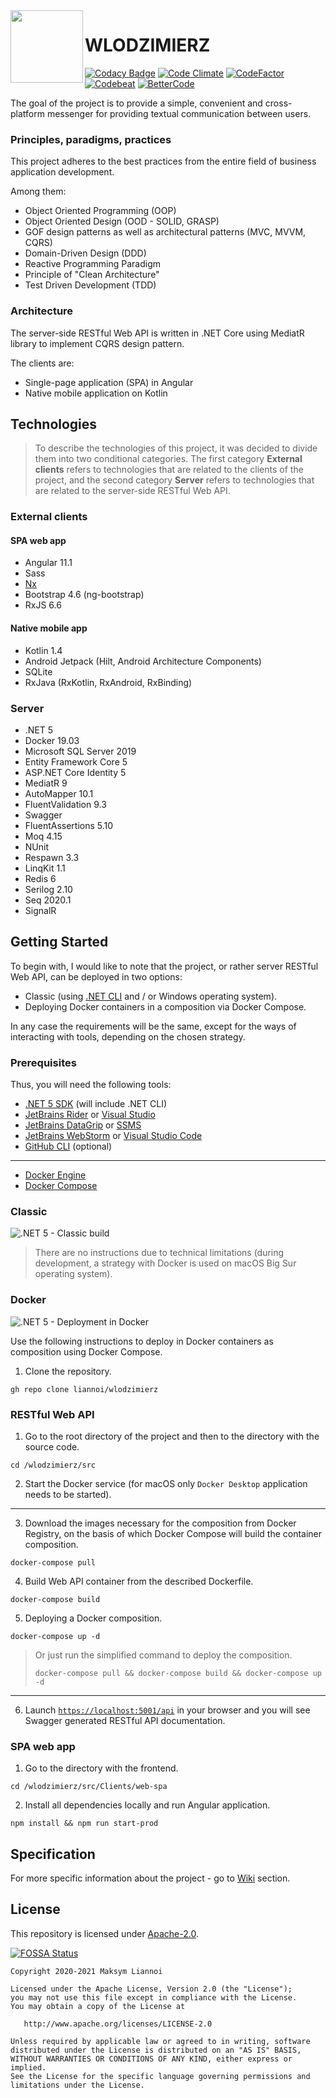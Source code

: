 
<img align="left" width="116" height="116" src="https://github.com/liannoi/wlodzimierz/blob/main/img/favicon.ico"/>

# WLODZIMIERZ

[![Codacy Badge](https://api.codacy.com/project/badge/Grade/21ec38ca8a924fce8b34be1398042f0c)](https://app.codacy.com/gh/liannoi/wlodzimierz?utm_source=github.com&utm_medium=referral&utm_content=liannoi/wlodzimierz&utm_campaign=Badge_Grade)
[![Code Climate](https://api.codeclimate.com/v1/badges/d20791e6eae10de3149c/maintainability)](https://codeclimate.com/github/liannoi/wlodzimierz/maintainability)
[![CodeFactor](https://www.codefactor.io/repository/github/liannoi/wlodzimierz/badge)](https://www.codefactor.io/repository/github/liannoi/wlodzimierz)
[![Codebeat](https://codebeat.co/badges/9fb05993-a47e-49f1-8a70-656cb9ddaa57)](https://codebeat.co/projects/github-com-liannoi-wlodzimierz-main)
[![BetterCode](https://bettercodehub.com/edge/badge/liannoi/wlodzimierz?branch=main)](https://bettercodehub.com/)

The goal of the project is to provide a simple, convenient and cross-platform
messenger for providing textual communication between users.

### Principles, paradigms, practices

This project adheres to the best practices from the entire field of business
application development.

Among them:

- Object Oriented Programming (OOP)
- Object Oriented Design (OOD - SOLID, GRASP)
- GOF design patterns as well as architectural patterns (MVC, MVVM, CQRS)
- Domain-Driven Design (DDD)
- Reactive Programming Paradigm
- Principle of "Clean Architecture"
- Test Driven Development (TDD)

### Architecture

The server-side RESTful Web API is written in .NET Core using MediatR library
to implement CQRS design pattern.

The clients are:

- Single-page application (SPA) in Angular
- Native mobile application on Kotlin

## Technologies

> To describe the technologies of this project, it was decided to divide them
> into two conditional categories. The first category **External clients**
> refers to technologies that are related to the clients of the project, and
> the second category **Server** refers to technologies that are related to the
> server-side RESTful Web API.

### External clients

#### SPA web app

- Angular 11.1
- Sass
- [Nx](https://nx.dev/)
- Bootstrap 4.6 (ng-bootstrap)
- RxJS 6.6

#### Native mobile app

- Kotlin 1.4
- Android Jetpack (Hilt, Android Architecture Components)
- SQLite
- RxJava (RxKotlin, RxAndroid, RxBinding)

### Server

- .NET 5
- Docker 19.03
- Microsoft SQL Server 2019
- Entity Framework Core 5
- ASP.NET Core Identity 5
- MediatR 9
- AutoMapper 10.1
- FluentValidation 9.3
- Swagger
- FluentAssertions 5.10
- Moq 4.15
- NUnit
- Respawn 3.3
- LinqKit 1.1
- Redis 6
- Serilog 2.10
- Seq 2020.1
- SignalR

## Getting Started

To begin with, I would like to note that the project, or rather server RESTful
Web API, can be deployed in two options:

- Classic (using [.NET CLI](https://docs.microsoft.com/en-us/dotnet/core/tools) and / or Windows operating system).
- Deploying Docker containers in a composition via Docker Compose.

In any case the requirements will be the same, except for the ways of
interacting with tools, depending on the chosen strategy.

### Prerequisites

Thus, you will need the following tools:

- [.NET 5 SDK](https://dotnet.microsoft.com/download) (will include .NET CLI)
- [JetBrains Rider](https://www.jetbrains.com/rider/download) or [Visual Studio](https://visualstudio.microsoft.com/downloads)
- [JetBrains DataGrip](https://www.jetbrains.com/datagrip/download) or [SSMS](https://docs.microsoft.com/en-us/sql/ssms/download-sql-server-management-studio-ssms?view=sql-server-ver15)
- [JetBrains WebStorm](https://www.jetbrains.com/webstorm/download) or [Visual Studio Code](https://code.visualstudio.com/download)
- [GitHub CLI](https://cli.github.com) (optional)

---

- [Docker Engine](https://docs.docker.com/get-docker)
- [Docker Compose](https://docs.docker.com/compose/install)

### Classic

![.NET 5 - Classic build](https://github.com/liannoi/wlodzimierz/workflows/.NET%205%20-%20Classic%20build/badge.svg)

> There are no instructions due to technical limitations (during development, a
> strategy with Docker is used on macOS Big Sur operating system).

### Docker

![.NET 5 - Deployment in Docker](https://github.com/liannoi/wlodzimierz/workflows/.NET%205%20-%20Deployment%20in%20Docker/badge.svg)

Use the following instructions to deploy in Docker containers as composition
using Docker Compose.

1. Clone the repository.

```
gh repo clone liannoi/wlodzimierz
```

### RESTful Web API

1. Go to the root directory of the project and then to the directory with the source code.

```
cd /wlodzimierz/src
```

2. Start the Docker service (for macOS only ```Docker Desktop``` application needs to be started).

---

3. Download the images necessary for the composition from Docker Registry, on the basis of which Docker Compose will build the container composition.

```
docker-compose pull
```

4. Build Web API container from the described Dockerfile.

```
docker-compose build
```

5. Deploying a Docker composition.

```
docker-compose up -d
```

> Or just run the simplified command to deploy the composition.
>
> ```
> docker-compose pull && docker-compose build && docker-compose up -d
> ```

---

6. Launch [```https://localhost:5001/api```](https://localhost:5001/api) in your browser and you will see Swagger generated RESTful API documentation.

### SPA web app

1. Go to the directory with the frontend.

```
cd /wlodzimierz/src/Clients/web-spa
```

2. Install all dependencies locally and run Angular application.

```
npm install && npm run start-prod
```

## Specification

For more specific information about the project - go to [Wiki](https://github.com/liannoi/wlodzimierz/wiki) section.

## License

This repository is licensed under
[Apache-2.0](https://github.com/liannoi/wlodzimierz/blob/main/LICENSE).

[![FOSSA Status](https://app.fossa.com/api/projects/git%2Bgithub.com%2Fliannoi%2Fwlodzimierz.svg?type=large)](https://app.fossa.com/projects/git%2Bgithub.com%2Fliannoi%2Fwlodzimierz?ref=badge_large)

```
Copyright 2020-2021 Maksym Liannoi

Licensed under the Apache License, Version 2.0 (the "License");
you may not use this file except in compliance with the License.
You may obtain a copy of the License at

   http://www.apache.org/licenses/LICENSE-2.0

Unless required by applicable law or agreed to in writing, software
distributed under the License is distributed on an "AS IS" BASIS,
WITHOUT WARRANTIES OR CONDITIONS OF ANY KIND, either express or implied.
See the License for the specific language governing permissions and
limitations under the License.
```
